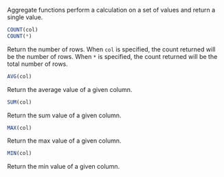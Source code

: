 Aggregate functions perform a calculation on a set of values and return a single value.

```sql
COUNT(col)
COUNT(*)
```

Return the number of rows.
When `col` is specified, the count returned will be the number of rows.
When `*` is specified, the count returned will be the total number of rows.

```sql
AVG(col)
```

Return the average value of a given column.

```sql
SUM(col)
```

Return the sum value of a given column.

```sql
MAX(col)
```

Return the max value of a given column.

```sql
MIN(col)
```

Return the min value of a given column.
